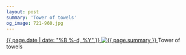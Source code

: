 ```yaml
---
layout: post
summary: 'Tower of towels'
og_image: 721-960.jpg
---
```


<p>
 <time>
  <a href="/721">
   {{ page.date | date: "%B %-d, %Y" }}
  </a>
 </time>
 <a href="/721">
  <img alt="{{ page.summary }}" data-taken="12/27/2017" sizes="(min-width: 700px) 50vw, calc(100vw - 2rem)" src="{{ site.assets_url }}/721-480.jpg" srcset="{{ site.assets_url }}/721-240.jpg 240w, {{ site.assets_url }}/721-480.jpg 480w, {{ site.assets_url }}/721-720.jpg 720w, {{ site.assets_url }}/721-960.jpg 960w"/>
 </a>
 <span>
  Tower of towels
 </span>
</p>
